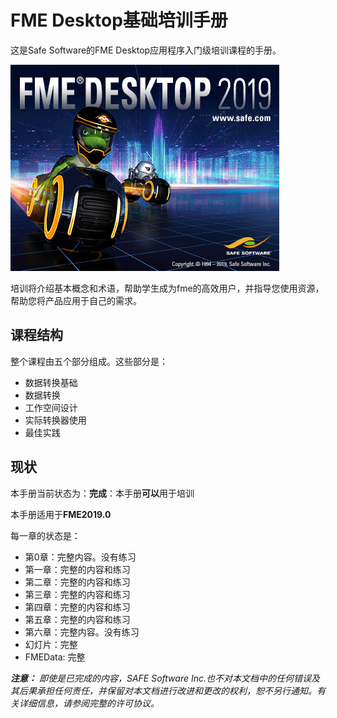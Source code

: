# FME Desktop基础培训手册 #

这是Safe Software的FME Desktop应用程序入门级培训课程的手册。

![](./DesktopBasic0Introduction/Images/Img0.0.FMEAboutScreen.png)

培训将介绍基本概念和术语，帮助学生成为fme的高效用户，并指导您使用资源，帮助您将产品应用于自己的需求。



## 课程结构 ##

整个课程由五个部分组成。这些部分是：

- 数据转换基础
- 数据转换
- 工作空间设计
- 实际转换器使用
- 最佳实践

## 现状 ##

本手册当前状态为：**完成**：本手册**可以**用于培训

本手册适用于**FME2019.0**

每一章的状态是：

- 第0章：完整内容。没有练习
- 第一章：完整的内容和练习
- 第二章：完整的内容和练习
- 第三章：完整的内容和练习
- 第四章：完整的内容和练习
- 第五章：完整的内容和练习
- 第六章：完整内容。没有练习
- 幻灯片：完整
- FMEData: 完整

***注意：***  *即使是已完成的内容，SAFE Software Inc.也不对本文档中的任何错误及其后果承担任何责任，并保留对本文档进行改进和更改的权利，恕不另行通知。有关详细信息，请参阅完整的许可协议。*
